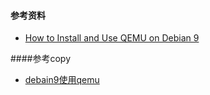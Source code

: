 #### 参考资料

* [How to Install and Use QEMU on Debian 9](https://linuxhint.com/install_qemu_debian/)



####参考copy

* [debain9使用qemu](./doc-copy/debain9如何安装qeum/index.html)

